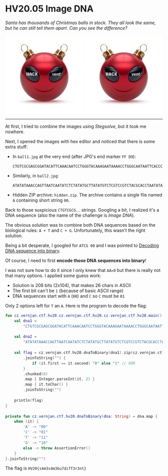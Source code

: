 # HV20.05 Image DNA

_Santa has thousands of Christmas balls in stock. They all look the same, but he can still tell them apart. Can you see the difference?_

![](ball1.jpg) ![](ball2.jpg)

---

At first, I tried to combine the images using _Stegsolve_, but it took me nowhere.

Next, I opened the images with hex editor and noticed that there is some extra stuff:

- In `ball1.jpg` at the very end (after JPG's end marker `FF D9`):
  ```
  CTGTCGCGAGCGGATACATTCAAACAATCCTGGGTACAAAGAATAAAACCTGGGCAATAATTCACCCAAACAAGGAAAGTAGCGAAAAAGTTCCAGAGGCCAAA
  ```

- Similarly, in `ball2.jpg`:
  ```
  ATATATAAACCAGTTAATCAATATCTCTATATGCTTATATGTCTCGTCCGTCTACGCACCTAATATAACGTCCATGCGTCACCCCTAGACTAATTACCTCATTC
  ```

- Hidden ZIP archive: `hidden.zip`. The archive contains a single file named `A` containing short string `00`.

Back to those suspicious `CTGTCGCG..` strings. Googling a bit, I realized it's a DNA sequence
(also the name of the challenge is _Image DNA_).

The obvious solution was to combine both DNA sequences based on the biological rules:
`A + T` and `C + G`. Unfortunately, this wasn't the right solution.

Being a bit desperate, I googled for `ATCG 00` and I was pointed to
[Decoding DNA sequence into binary](https://www.mathworks.com/matlabcentral/answers/244696-decoding-dna-sequence-into-binary).

Of course, I need to first **encode those DNA sequences into binary**!

I was not sure how to do it since I only knew that `AA=0` but there is really not that
many options. I applied some guess work:
- Solution is 208 bits (2x104), that makes 26 chars in ASCII
- The first bit can't be `1` (because of basic ASCII range)
- DNA sequences start with `A` (`00`) and `C` so `C` must be `01`

Only 2 options left for `T` an `A`. Here is the program to decode the flag:
```kotlin
fun cz.vernjan.ctf.hv20.cz.vernjan.ctf.hv20.cz.vernjan.ctf.hv20.main() {
    val dna1 =
        "CTGTCGCGAGCGGATACATTCAAACAATCCTGGGTACAAAGAATAAAACCTGGGCAATAATTCACCCAAACAAGGAAAGTAGCGAAAAAGTTCCAGAGGCCAAA"

    val dna2 =
        "ATATATAAACCAGTTAATCAATATCTCTATATGCTTATATGTCTCGTCCGTCTACGCACCTAATATAACGTCCATGCGTCACCCCTAGACTAATTACCTCATTC"

    val flag = cz.vernjan.ctf.hv20.dnaToBinary(dna1).zip(cz.vernjan.ctf.hv20.dnaToBinary(dna2))
        .joinToString("") {
            if (it.first == it.second) "0" else "1" // XOR
        }
        .chunked(8)
        .map { Integer.parseInt(it, 2) }
        .map { it.toChar() }
        .joinToString("")

    println(flag)
}

private fun cz.vernjan.ctf.hv20.dnaToBinary(dna: String) = dna.map {
    when (it) {
        'A' -> "00"
        'C' -> "01"
        'T' -> "11"
        'G' -> "10"
        else -> throw AssertionError()
    }
}.joinToString("")
```

The flag is `HV20{s4m3s4m3bu7diff3r3nt}`
